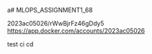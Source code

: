 a# MLOPS_ASSIGNMENT1_68


2023ac05026/rWwBjrFz46gDdy5
https://app.docker.com/accounts/2023ac05026

test ci cd
